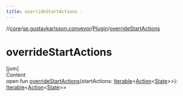 ```yaml
---
title: overrideStartActions -
---
```

//[core](../../index.md)/[se.gustavkarlsson.conveyor](../index.md)/[Plugin](index.md)/[overrideStartActions](override-start-actions.md)



# overrideStartActions  
[jvm]  
Content  
open fun [overrideStartActions](override-start-actions.md)(startActions: [Iterable](https://kotlinlang.org/api/latest/jvm/stdlib/kotlin.collections/-iterable/index.html)<[Action](../-action/index.md)<[State](index.md)>>): [Iterable](https://kotlinlang.org/api/latest/jvm/stdlib/kotlin.collections/-iterable/index.html)<[Action](../-action/index.md)<[State](index.md)>>  



